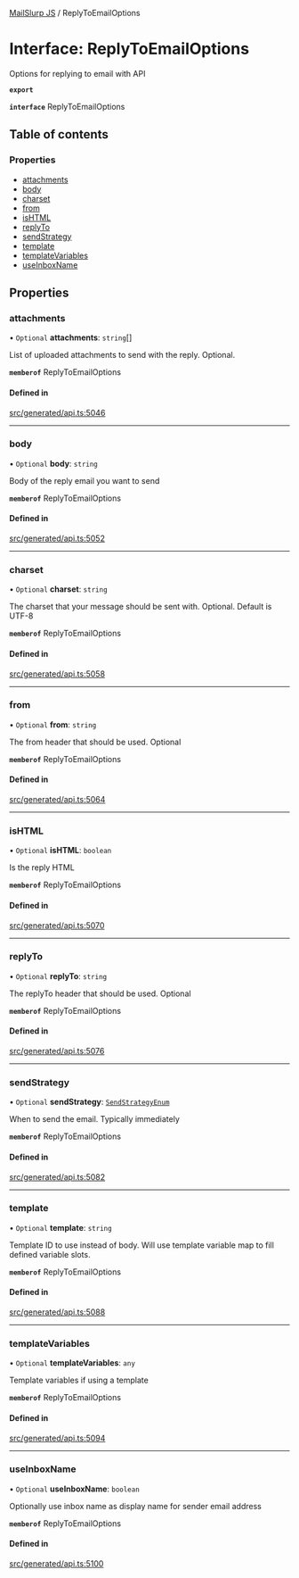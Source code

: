 [MailSlurp JS](../README.md) / ReplyToEmailOptions

# Interface: ReplyToEmailOptions

Options for replying to email with API

**`export`**

**`interface`** ReplyToEmailOptions

## Table of contents

### Properties

- [attachments](ReplyToEmailOptions.md#attachments)
- [body](ReplyToEmailOptions.md#body)
- [charset](ReplyToEmailOptions.md#charset)
- [from](ReplyToEmailOptions.md#from)
- [isHTML](ReplyToEmailOptions.md#ishtml)
- [replyTo](ReplyToEmailOptions.md#replyto)
- [sendStrategy](ReplyToEmailOptions.md#sendstrategy)
- [template](ReplyToEmailOptions.md#template)
- [templateVariables](ReplyToEmailOptions.md#templatevariables)
- [useInboxName](ReplyToEmailOptions.md#useinboxname)

## Properties

### attachments

• `Optional` **attachments**: `string`[]

List of uploaded attachments to send with the reply. Optional.

**`memberof`** ReplyToEmailOptions

#### Defined in

[src/generated/api.ts:5046](https://github.com/mailslurp/mailslurp-client/blob/1460b4d/src/generated/api.ts#L5046)

___

### body

• `Optional` **body**: `string`

Body of the reply email you want to send

**`memberof`** ReplyToEmailOptions

#### Defined in

[src/generated/api.ts:5052](https://github.com/mailslurp/mailslurp-client/blob/1460b4d/src/generated/api.ts#L5052)

___

### charset

• `Optional` **charset**: `string`

The charset that your message should be sent with. Optional. Default is UTF-8

**`memberof`** ReplyToEmailOptions

#### Defined in

[src/generated/api.ts:5058](https://github.com/mailslurp/mailslurp-client/blob/1460b4d/src/generated/api.ts#L5058)

___

### from

• `Optional` **from**: `string`

The from header that should be used. Optional

**`memberof`** ReplyToEmailOptions

#### Defined in

[src/generated/api.ts:5064](https://github.com/mailslurp/mailslurp-client/blob/1460b4d/src/generated/api.ts#L5064)

___

### isHTML

• `Optional` **isHTML**: `boolean`

Is the reply HTML

**`memberof`** ReplyToEmailOptions

#### Defined in

[src/generated/api.ts:5070](https://github.com/mailslurp/mailslurp-client/blob/1460b4d/src/generated/api.ts#L5070)

___

### replyTo

• `Optional` **replyTo**: `string`

The replyTo header that should be used. Optional

**`memberof`** ReplyToEmailOptions

#### Defined in

[src/generated/api.ts:5076](https://github.com/mailslurp/mailslurp-client/blob/1460b4d/src/generated/api.ts#L5076)

___

### sendStrategy

• `Optional` **sendStrategy**: [`SendStrategyEnum`](../enums/ReplyToEmailOptions.SendStrategyEnum.md)

When to send the email. Typically immediately

**`memberof`** ReplyToEmailOptions

#### Defined in

[src/generated/api.ts:5082](https://github.com/mailslurp/mailslurp-client/blob/1460b4d/src/generated/api.ts#L5082)

___

### template

• `Optional` **template**: `string`

Template ID to use instead of body. Will use template variable map to fill defined variable slots.

**`memberof`** ReplyToEmailOptions

#### Defined in

[src/generated/api.ts:5088](https://github.com/mailslurp/mailslurp-client/blob/1460b4d/src/generated/api.ts#L5088)

___

### templateVariables

• `Optional` **templateVariables**: `any`

Template variables if using a template

**`memberof`** ReplyToEmailOptions

#### Defined in

[src/generated/api.ts:5094](https://github.com/mailslurp/mailslurp-client/blob/1460b4d/src/generated/api.ts#L5094)

___

### useInboxName

• `Optional` **useInboxName**: `boolean`

Optionally use inbox name as display name for sender email address

**`memberof`** ReplyToEmailOptions

#### Defined in

[src/generated/api.ts:5100](https://github.com/mailslurp/mailslurp-client/blob/1460b4d/src/generated/api.ts#L5100)
